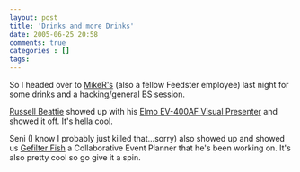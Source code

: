 ```yaml
---
layout: post
title: 'Drinks and more Drinks'
date: 2005-06-25 20:58
comments: true
categories : []
tags:
---
```

So I headed over to <a href="http://bitsplitter.net/blog/">MikeR's</a> (also a fellow Feedster employee) last night for some drinks and a hacking/general BS session.

<a href="http://www.russellbeattie.com/notebook/">Russell Beattie</a> showed up with his <a href="http://www.russellbeattie.com/notebook/1008512.html">Elmo EV-400AF Visual Presenter</a> and showed it off. It's hella cool.

Seni (I know I probably just killed that...sorry) also showed up and showed us <a href="http://www.gefilter.com/gefilter.html"> Gefilter Fish</a> a Collaborative Event Planner that he's been working on. It's also pretty cool so go give it a spin.

